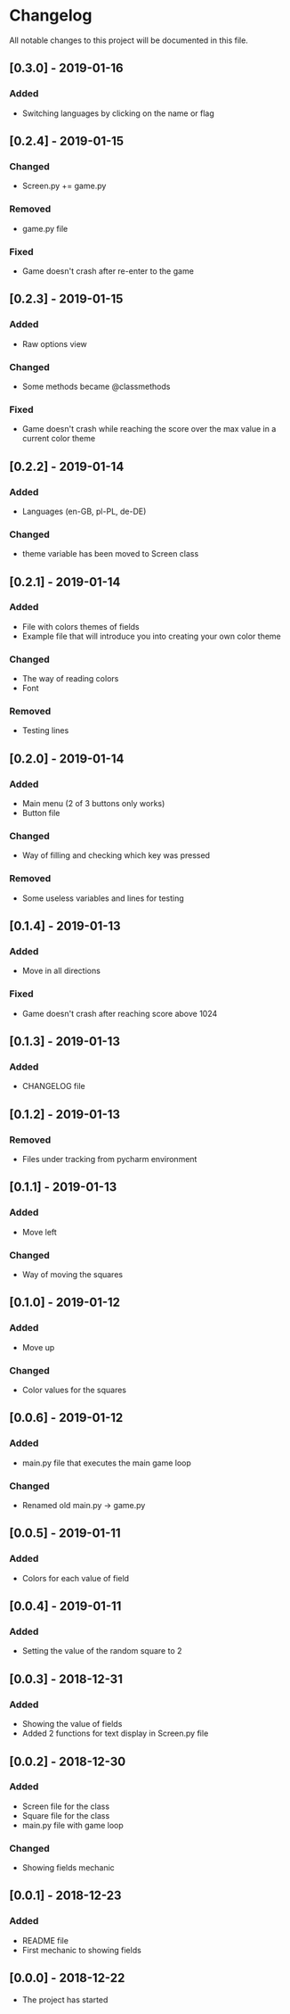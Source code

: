 # Changelog
All notable changes to this project will be documented in this file.

## [0.3.0] - 2019-01-16
### Added
- Switching languages by clicking on the name or flag

## [0.2.4] - 2019-01-15
### Changed
- Screen.py += game.py

### Removed
- game.py file

### Fixed
- Game doesn't crash after re-enter to the game

## [0.2.3] - 2019-01-15
### Added
- Raw options view

### Changed
- Some methods became @classmethods

### Fixed
- Game doesn't crash while reaching the score over the max value in a current color theme

## [0.2.2] - 2019-01-14
### Added
- Languages (en-GB, pl-PL, de-DE)

### Changed
- theme variable has been moved to Screen class

## [0.2.1] - 2019-01-14
### Added
- File with colors themes of fields
- Example file that will introduce you into creating your own color theme

### Changed
- The way of reading colors
- Font

### Removed
- Testing lines

## [0.2.0] - 2019-01-14
### Added
- Main menu (2 of 3 buttons only works)
- Button file

### Changed
- Way of filling and checking which key was pressed

### Removed
- Some useless variables and lines for testing

## [0.1.4] - 2019-01-13
### Added
- Move in all directions

### Fixed
- Game doesn't crash after reaching score above 1024

## [0.1.3] - 2019-01-13
### Added
- CHANGELOG file

## [0.1.2] - 2019-01-13
### Removed
- Files under tracking from pycharm environment

## [0.1.1] - 2019-01-13
### Added
- Move left

### Changed
- Way of moving the squares

## [0.1.0] - 2019-01-12
### Added
- Move up

### Changed
- Color values for the squares

## [0.0.6] - 2019-01-12
### Added
- main.py file that executes the main game loop

### Changed
- Renamed old main.py -> game.py

## [0.0.5] - 2019-01-11
### Added
- Colors for each value of field

## [0.0.4] - 2019-01-11
### Added
- Setting the value of the random square to 2

## [0.0.3] - 2018-12-31
### Added
- Showing the value of fields
- Added 2 functions for text display in Screen.py file

## [0.0.2] - 2018-12-30
### Added
- Screen file for the class
- Square file for the class
- main.py file with game loop

### Changed
- Showing fields mechanic

## [0.0.1] - 2018-12-23
### Added
- README file
- First mechanic to showing fields

## [0.0.0] - 2018-12-22
- The project has started
